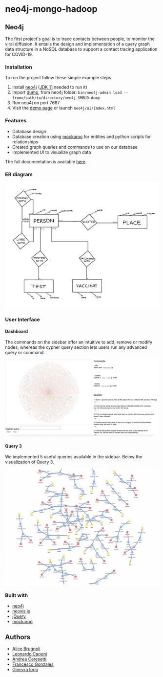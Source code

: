 # neo4j-mongo-hadoop

## Neo4j
The first project's goal is to trace contacts between people, to monitor the viral diffusion.
It entails the design and implementation of a query graph data structure in a NoSQL database to support a contact tracing application for COVID-19. 

### Installation

To run the project follow these simple example steps.

1. Install [neo4j](https://neo4j.com/download-center/#community) ([JDK 11](https://jdk.java.net/archive/) needed to run it)
1. Import [dump](https://github.com/fulcus/neo4j-mongo-hadoop/blob/master/neo4j/neo4j-SMBUD.dump), from neo4j folder: `bin/neo4j-admin load --from=/path/to/directory/neo4j-SMBUD.dump`
1. Run neo4j on port 7687
1. Visit the [demo page](https://fulcus.github.io/neo4j-mongo-hadoop/neo4j/ui/index.html) or launch `neo4j/ui/index.html`

### Features

* Database design
* Database creation using [mockaroo](https://www.mockaroo.com/) for entities and python scripts for relationships
* Created graph queries and commands to use on our database
* Implemented UI to visualize graph data

The full documentation is available [here](https://github.com/fulcus/neo4j-mongo-hadoop/blob/master/neo4j/docs/Report.pdf).

### ER diagram

<img src="neo4j/images/ER.jpeg" width="750"/>

### User Interface 

#### Dashboard

The commands on the sidebar offer an intuitive to add, remove or modify nodes, whereas the cypher query section lets users run any advanced query or command.

<img src="neo4j/images/dashboard.png" width="750"/>

#### Query 3

We implemented 5 useful queries available in the sidebar. Below the visualization of Query 3.

<img src="neo4j/images/q3.png" width="550"/>

### Built with

* [neo4j](https://neo4j.com/)
* [neovis.js](https://github.com/neo4j-contrib/neovis.js)
* [jQuery](https://jquery.com)
* [mockaroo](https://www.mockaroo.com/)

## Authors
* [Alice Brugnoli](https://github.com/alicebrugnoli)
* [Leonardo Caponi](https://github.com/leo-capo)
* [Andrea Ceresetti](https://github.com/andreaceresetti)
* [Francesco Gonzales](https://github.com/fulcus)
* [Ginevra Iorio](https://github.com/ginevraiorioo)

